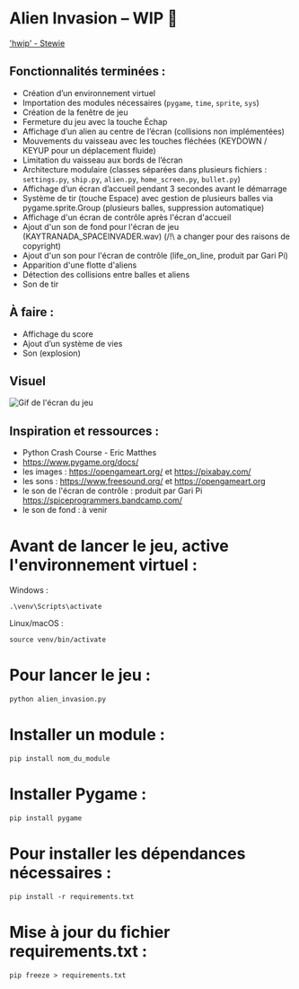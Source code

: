 # Alien Invasion – WIP 🚧
['hwip' - Stewie](https://www.youtube.com/watch?v=4F5FvUchhxQ&list=LL&index=1)

## Fonctionnalités terminées :
- Création d’un environnement virtuel
- Importation des modules nécessaires (`pygame`, `time`, `sprite`, `sys`)
- Création de la fenêtre de jeu
- Fermeture du jeu avec la touche Échap
- Affichage d’un alien au centre de l’écran (collisions non implémentées)
- Mouvements du vaisseau avec les touches fléchées (KEYDOWN / KEYUP pour un déplacement fluide)
- Limitation du vaisseau aux bords de l’écran
- Architecture modulaire (classes séparées dans plusieurs fichiers : `settings.py`, `ship.py`, `alien.py`, `home_screen.py`, `bullet.py`)
- Affichage d’un écran d’accueil pendant 3 secondes avant le démarrage
- Système de tir (touche Espace) avec gestion de plusieurs balles via pygame.sprite.Group (plusieurs balles, suppression automatique)
- Affichage d'un écran de contrôle après l'écran d'accueil
- Ajout d'un son de fond pour l'écran de jeu (KAYTRANADA_SPACEINVADER.wav) (/!\ a changer pour des raisons de copyright)
- Ajout d'un son pour l'écran de contrôle (life_on_line, produit par Gari Pi)
- Apparition d'une flotte d'aliens
- Détection des collisions entre balles et aliens
- Son de tir

## À faire :
- Affichage du score
- Ajout d’un système de vies
- Son (explosion)

## Visuel
![Gif de l'écran du jeu](images/screen.gif)


## Inspiration et ressources :
- Python Crash Course - Eric Matthes
- https://www.pygame.org/docs/
- les images : https://opengameart.org/ et https://pixabay.com/
- les sons : https://www.freesound.org/ et https://opengameart.org
- le son de l'écran de contrôle : produit par Gari Pi https://spiceprogrammers.bandcamp.com/
- le son de fond : à venir



# Avant de lancer le jeu, active l'environnement virtuel :

Windows :
```
.\venv\Scripts\activate
```

Linux/macOS :
```
source venv/bin/activate
```

# Pour lancer le jeu :
```
python alien_invasion.py
```

# Installer un module :
```
pip install nom_du_module
```

# Installer Pygame :
```
pip install pygame
```

# Pour installer les dépendances nécessaires :

```
pip install -r requirements.txt
```

# Mise à jour du fichier requirements.txt :
```
pip freeze > requirements.txt
```